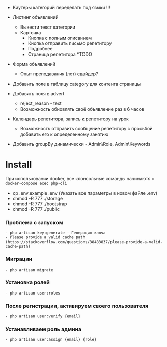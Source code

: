 - Каутеры категорий переделать под языки !!!

- Листинг объявлений
    - Вывести текст категории
    - Карточка
        - Кнопка с полным описанием
        - Кнопка отправить письмо репетитору
        - Подробнее
        - Страница репетитора *TODO

- Форма объявлений
    - Опыт преподавания (лет) сдайдер?

- Добавить поле в таблицу category для контента страницы

- Добавить поля в advert
    - reject_reason - text
    - Возможность обновлять своё объявление раз в 6 часов
    
- Календарь репетитора, запись к репетитору на урок
    - Возможность отправить сообщение репетитору 
    с просьбой добавить его к определенному занятию
    
- Добавить groupBy динамически - Admin\Role, Admin\Keywords
    
# Install

При использовании docker, все клонсольные команды начинаютя с `docker-compose exec php-cli`

- cp .env.example .env (Указать все параметры в новом файле .env)
- chmod -R 777 ./storage
- chmod -R 777 ./bootstrap
- chmod -R 777 ./public

### Проблема с запуском
    - php artisan key:generate - Генерация ключа
    - Please provide a valid cache path (https://stackoverflow.com/questions/38483837/please-provide-a-valid-cache-path)
    
### Миграции
    - php artisan migrate

### Установка ролей
    - php artisan user:roles
    
### После регистрации, активируем своего пользователя
    - php artisan user:verify {email}
    
### Устанавливаем роль админа
    - php artisan user:assign {email} {role}